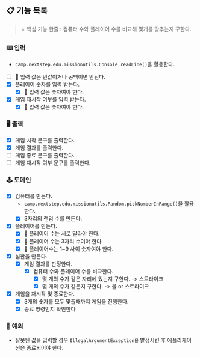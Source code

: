 ## 📋 기능 목록

> ⭐ 핵심 기능 한줄 : 컴퓨터 수와 플레이어 수를 비교해 몇개를 맞추는지 구한다.

### ⌨️ 입력

- `camp.nextstep.edu.missionutils.Console.readLine()`을 활용한다.
- [ ] 🧨 입력 값은 빈값이거나 공백이면 안된다.
- [x] 플레이어 숫자를 입력 받는다.
    - [x] 🧨 입력 값은 숫자여야 한다.
- [x] 게임 재시작 여부를 입력 받는다.
    - [x] 🧨 입력 값은 숫자여야 한다.

### 🖥 출력

- [x] 게임 시작 문구를 출력한다.
- [x] 게임 결과를 출력한다.
- [ ] 게임 종료 문구를 출력한다.
- [ ] 게임 재시작 여부 문구를 출력한다.

### 🕹️ 도메인

- [x] 컴퓨터를 만든다.
    - `camp.nextstep.edu.missionutils.Random.pickNumberInRange()`을 활용한다.
    - [x] 3자리의 랜덤 수를 만든다.
- [x] 플레이어를 만든다.
    - [x] 🧨 플레이어 수는 서로 달라야 한다.
    - [x] 🧨 플레이어 수는 3자리 수여야 한다.
    - [x] 🧨 플레이어수는 1~9 사이 숫자여야 한다.
- [x] 심판을 만든다.
    - [x] 게임 결과를 판정한다.
        - [x] 컴퓨터 수와 플레이어 수를 비교한다.
            - [x] 몇 개의 수가 같은 자리에 있는지 구한다. -> 스트라이크
            - [x] 몇 개의 수가 같은지 구한다. -> 볼 or 스트라이크
- [x] 게임을 재시작 및 종료한다.
    - [x] 3개의 숫자를 모두 맞출때까지 게임을 진행한다.
    - [x] 종료 명령인지 확인한다

### 🧨 예외

- 잘못된 값을 입력할 경우 `IllegalArgumentException을` 발생시킨 후 애플리케이션은 종료되어야 한다.
